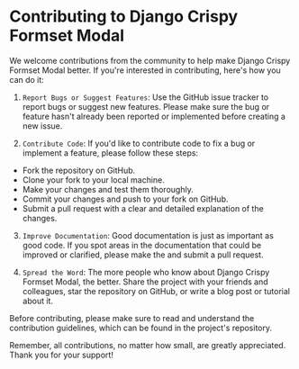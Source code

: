 # Contributing to Django Crispy Formset Modal

We welcome contributions from the community to help make Django Crispy Formset Modal better. If you're interested in contributing, here's how you can do it:

1. `Report Bugs or Suggest Features`: Use the GitHub issue tracker to report bugs or suggest new features. Please make sure the bug or feature hasn't already been reported or implemented before creating a new issue.

2. `Contribute Code`: If you'd like to contribute code to fix a bug or implement a feature, please follow these steps:

* Fork the repository on GitHub.
* Clone your fork to your local machine.
* Make your changes and test them thoroughly.
* Commit your changes and push to your fork on GitHub.
* Submit a pull request with a clear and detailed explanation of the changes.

3. `Improve Documentation`: Good documentation is just as important as good code. If you spot areas in the documentation that could be improved or clarified, please make the and submit a pull request.

4. `Spread the Word`: The more people who know about Django Crispy Formset Modal, the better. Share the project with your friends and colleagues, star the repository on GitHub, or write a blog post or tutorial about it.

Before contributing, please make sure to read and understand the contribution guidelines, which can be found in the project's repository.

Remember, all contributions, no matter how small, are greatly appreciated. Thank you for your support!
